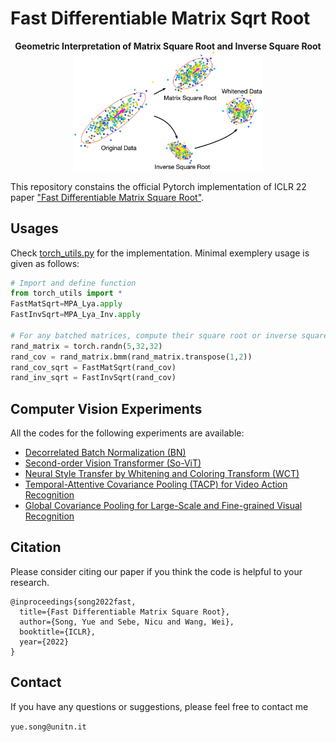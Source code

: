 # Fast Differentiable Matrix Sqrt Root

<div align=center><center><b>Geometric Interpretation of Matrix Square Root and Inverse Square Root</b></center></div>
<div align=center><img src="MatSqrt_Cover.jpg" width="60%"/></div>

This repository constains the official Pytorch implementation of ICLR 22 paper ["Fast Differentiable Matrix Square Root"](https://arxiv.org/pdf/2201.08663.pdf).

## Usages

Check [torch_utils.py](https://github.com/KingJamesSong/FastDifferentiableMatSqrt/blob/main/torch_utils.py) for the implementation.
Minimal exemplery usage is given as follows:

```python
# Import and define function
from torch_utils import *
FastMatSqrt=MPA_Lya.apply
FastInvSqrt=MPA_Lya_Inv.apply

# For any batched matrices, compute their square root or inverse square root:
rand_matrix = torch.randn(5,32,32)
rand_cov = rand_matrix.bmm(rand_matrix.transpose(1,2))
rand_cov_sqrt = FastMatSqrt(rand_cov)
rand_inv_sqrt = FastInvSqrt(rand_cov)
```

## Computer Vision Experiments

All the codes for the following experiments are available: 
- [Decorrelated Batch Normalization (BN)](https://github.com/KingJamesSong/FastDifferentiableMatSqrt/tree/main/Decorrelated%20BN)
- [Second-order Vision Transformer (So-ViT)](https://github.com/KingJamesSong/FastDifferentiableMatSqrt/tree/main/So-ViT)
- [Neural Style Transfer by Whitening and Coloring Transform (WCT)](https://github.com/KingJamesSong/FastDifferentiableMatSqrt/tree/main/Neural%20Style%20Transfer)
- [Temporal-Attentive Covariance Pooling (TACP) for Video Action Recognition](https://github.com/KingJamesSong/FastDifferentiableMatSqrt/tree/main/TACP)
- [Global Covariance Pooling for Large-Scale and Fine-grained Visual Recognition](https://github.com/KingJamesSong/DifferentiableSVD)


## Citation

Please consider citing our paper if you think the code is helpful to your research.

```
@inproceedings{song2022fast,
  title={Fast Differentiable Matrix Square Root},
  author={Song, Yue and Sebe, Nicu and Wang, Wei},
  booktitle={ICLR},
  year={2022}
}
```

## Contact

If you have any questions or suggestions, please feel free to contact me

`yue.song@unitn.it`
